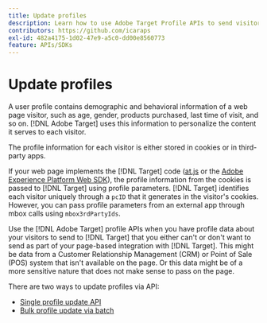 ```yaml
---
title: Update profiles
description: Learn how to use Adobe Target Profile APIs to send visitor data to [!DNL Target].
contributors: https://github.com/icaraps
exl-id: 482a4175-1d02-47e9-a5c0-dd00e8560773
feature: APIs/SDKs
---
```

# Update profiles

A user profile contains demographic and behavioral information of a web page visitor, such as age, gender, products purchased, last time of visit, and so on. [!DNL Adobe Target] uses this information to personalize the content it serves to each visitor.

The profile information for each visitor is either stored in cookies or in third-party apps.

If your web page implements the [!DNL Target] code ([at.js](/help/dev/implement/client-side/atjs/how-atjs-works/overview.md) or the [Adobe Experience Platform Web SDK](/help/dev/implement/client-side/aep-web-sdk.md)), the profile information from the cookies is passed to [!DNL Target] using profile parameters. [!DNL Target] identifies each visitor uniquely through a `pcID` that it generates in the visitor's cookies. However, you can pass profile parameters from an external app through mbox calls using `mbox3rdPartyIds`.

Use the [!DNL Adobe Target] profile APIs when you have profile data about your visitors to send to [!DNL Target] that you either can't or don't want to send as part of your page-based integration with [!DNL Target]. This might be data from a Customer Relationship Management (CRM) or Point of Sale (POS) system that isn't available on the page. Or this data might be of a more sensitive nature that does not make sense to pass on the page.

There are two ways to update profiles via API:

* [Single profile update API](/help/dev/administer/profile-api/profile-single-api.md)
* [Bulk profile update via batch](/help/dev/administer/profile-api/profile-bulk-api.md)

